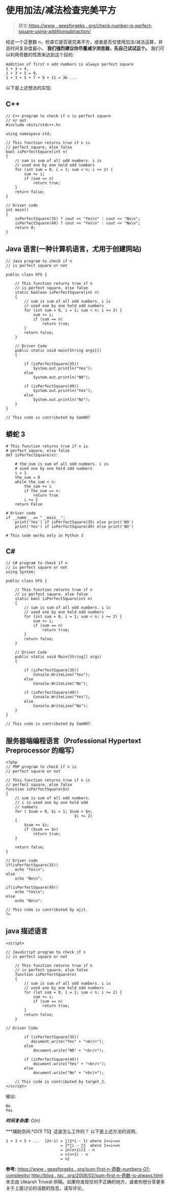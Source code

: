 # 使用加法/减法检查完美平方

> 原文:[https://www . geesforgeks . org/check-number-is-perfect-square-using-additionsubtraction/](https://www.geeksforgeeks.org/check-number-is-perfect-square-using-additionsubtraction/)

给定一个正整数 n，检查它是否是完美平方，或者是否仅使用加法/减法运算，并且时间复杂度最小。
**我们强烈建议你尽量减少浏览器，先自己试试这个。**
我们可以利用奇数的性质来达到这个目的:

```
Addition of first n odd numbers is always perfect square 
1 + 3 = 4,      
1 + 3 + 5 = 9,     
1 + 3 + 5 + 7 + 9 + 11 = 36 ...
```

以下是上述想法的实现:

## C++

```
// C++ program to check if n is perfect square
// or not
#include <bits/stdc++.h>

using namespace std;

// This function returns true if n is
// perfect square, else false
bool isPerfectSquare(int n)
{
    // sum is sum of all odd numbers. i is
    // used one by one hold odd numbers
    for (int sum = 0, i = 1; sum < n; i += 2) {
        sum += i;
        if (sum == n)
            return true;
    }
    return false;
}

// Driver code
int main()
{
    isPerfectSquare(35) ? cout << "Yes\n" : cout << "No\n";
    isPerfectSquare(49) ? cout << "Yes\n" : cout << "No\n";
    return 0;
}
```

## Java 语言(一种计算机语言，尤用于创建网站)

```
// Java program to check if n
// is perfect square or not

public class GFG {

    // This function returns true if n
    // is perfect square, else false
    static boolean isPerfectSquare(int n)
    {
        // sum is sum of all odd numbers. i is
        // used one by one hold odd numbers
        for (int sum = 0, i = 1; sum < n; i += 2) {
            sum += i;
            if (sum == n)
                return true;
        }
        return false;
    }

    // Driver Code
    public static void main(String args[])
    {

        if (isPerfectSquare(35))
            System.out.println("Yes");
        else
            System.out.println("NO");

        if (isPerfectSquare(49))
            System.out.println("Yes");
        else
            System.out.println("No");
    }
}

// This code is contributed by Sam007
```

## 蟒蛇 3

```
# This function returns true if n is
# perfect square, else false
def isPerfectSquare(n):

    # the_sum is sum of all odd numbers. i is
    # used one by one hold odd numbers
    i = 1
    the_sum = 0
    while the_sum < n:
        the_sum += i
        if the_sum == n:
            return True
        i += 2
    return False

# Driver code
if __name__ == "__main__":
    print('Yes') if isPerfectSquare(35) else print('NO')
    print('Yes') if isPerfectSquare(49) else print('NO')

# This code works only in Python 3
```

## C#

```
// C# program to check if n
// is perfect square or not
using System;

public class GFG {

    // This function returns true if n
    // is perfect square, else false
    static bool isPerfectSquare(int n)
    {
        // sum is sum of all odd numbers. i is
        // used one by one hold odd numbers
        for (int sum = 0, i = 1; sum < n; i += 2) {
            sum += i;
            if (sum == n)
                return true;
        }
        return false;
    }

    // Driver Code
    public static void Main(String[] args)
    {

        if (isPerfectSquare(35))
            Console.WriteLine("Yes");
        else
            Console.WriteLine("No");

        if (isPerfectSquare(49))
            Console.WriteLine("Yes");
        else
            Console.WriteLine("No");
    }
}

// This code is contributed by Sam007.
```

## 服务器端编程语言（Professional Hypertext Preprocessor 的缩写）

```
<?php
// PHP program to check if n is
// perfect square or not

// This function returns true if n is
// perfect square, else false
function isPerfectSquare($n)
{
    // sum is sum of all odd numbers.
    // i is used one by one hold odd
    // numbers
    for ( $sum = 0, $i = 1; $sum < $n;
                              $i += 2)
    {
        $sum += $i;
        if ($sum == $n)
            return true;
    }

    return false;
}

// Driver code
if(isPerfectSquare(35))
    echo "Yes\n";
else
    echo "No\n";

if(isPerfectSquare(49))
    echo "Yes\n";
else
    echo "No\n";

// This code is contributed by ajit.
?>
```

## java 描述语言

```
<script>

// JavaScript program to check if n
// is perfect square or not

    // This function returns true if n
    // is perfect square, else false
    function isPerfectSquare(n)
    {
        // sum is sum of all odd numbers. i is
        // used one by one hold odd numbers
        for (let sum = 0, i = 1; sum < n; i += 2) {
            sum += i;
            if (sum == n)
                return true;
        }
        return false;
    }

// Driver Code

        if (isPerfectSquare(35))
           document.write("Yes" + "<br/>");
        else
            document.write("NO" + "<br/>");

        if (isPerfectSquare(49))
            document.write("Yes" + "<br/>");
        else
            document.write("No" + "<br/>");

    // This code is contributed by target_2.
</script>
```

输出:

```
No
Yes
```

***时间复杂度:** O(n)*

***辅助空间:**O(1)*
T5】这是怎么工作的？
以下是上述方法的说明。

```
1 + 3 + 5 + ...  (2n-1) = ∑(2*i - 1) where 1<=i<=n
                        = 2*∑i - ∑1  where 1<=i<=n
                        = 2n(n+1)/2 - n
                        = n(n+1) - n
                        = n2
```

**参考:**
[https://www . geesforgeks . org/sum-first-n-奇数-numbers-O1-complexity/](https://www.geeksforgeeks.org/sum-first-n-odd-numbers-o1-complexity/)
[http://blog . jgc . org/2008/02/sum-first-n-奇数-is-always.html](http://blog.jgc.org/2008/02/sum-of-first-n-odd-numbers-is-always.html)
本文由 Utkarsh Trivedi 供稿。如果你发现任何不正确的地方，或者你想分享更多关于上面讨论的话题的信息，请写评论。